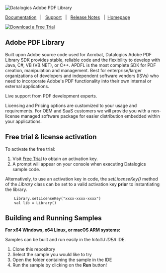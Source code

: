 ![Datalogics Adobe PDF Library](https://raw.github.com/datalogics/dl-icons/develop/DLBanner_Nuget.png)

[Documentation](https://docs.datalogics.com/apdfl18/Java/index.html) &nbsp; | &nbsp; [Support](https://www.datalogics.com/tech-support-pdfs/) &nbsp; | &nbsp; [Release Notes](https://docs.datalogics.com/apdfl18/Release_Notes.html) &nbsp; | &nbsp;[Homepage](https://www.datalogics.com)

[![Download a Free Trial](https://img.shields.io/badge/maven%20package-APDFL%20Free%20Trial-blue?style=plastic&logo=apachemaven)](https://central.sonatype.com/artifact/com.datalogics.pdfl/pdfl)

## Adobe PDF Library
Built upon Adobe source code used for Acrobat, Datalogics Adobe PDF Library SDK provides stable, reliable code and the flexibility to develop with Java, C#, VB (VB.NET), or C++. APDFL is the most complete SDK for PDF creation, manipulation and management. Best for enterprise/larger organizations of developers and independent software vendors (ISVs) who need to incorporate Adobe's PDF functionality into their own internal or external applications.

Live support from PDF development experts.

Licensing and Pricing options are customized to your usage and requirements. For OEM and SaaS customers we will provide you with a non-license managed software package for easier distribution embedded within your applications.

## Free trial & license activation

To activate the free trial:
1. Visit [Free Trial](https://www.datalogics.com/pdf-sdk-free-trial) to obtain an activation key.
2. A prompt will appear on your console when executing Datalogics sample code.

Alternatively, to use an activation key in code, the <em>setLicenseKey()</em> method of the <em>Library</em> class can be set to
a valid activation key <b>prior</b> to instantiating the library.
```
    Library.setLicenseKey("xxxx-xxxx-xxxx")
    val lib = Library()
```

## Building and Running Samples
**For x64 Windows, x64 Linux, or macOS ARM systems:**

Samples can be built and run easily in the *IntelliJ IDEA* IDE.

1. Clone this repository
2. Select the sample you would like to try
3. Open the folder containing the sample in the IDE
4. Run the sample by clicking on the **Run** button!
